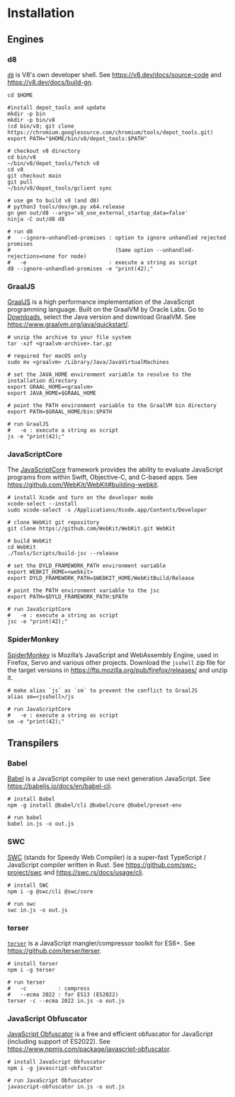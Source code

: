 # Installation

## Engines

### d8
[`d8`](https://v8.dev/docs/d8) is V8's own developer shell. See
https://v8.dev/docs/source-code and https://v8.dev/docs/build-gn.
```shell
cd $HOME

#install depot_tools and update
mkdir -p bin
mkdir -p bin/v8
(cd bin/v8; git clone https://chromium.googlesource.com/chromium/tools/depot_tools.git)
export PATH="$HOME/bin/v8/depot_tools:$PATH"

# checkout v8 directory
cd bin/v8
~/bin/v8/depot_tools/fetch v8
cd v8
git checkout main
git pull
~/bin/v8/depot_tools/gclient sync

# use gm to build v8 (and d8)
# python3 tools/dev/gm.py x64.release
gn gen out/d8 --args='v8_use_external_startup_data=false'
ninja -C out/d8 d8

# run d8
#   --ignore-unhandled-promises : option to ignore unhandled rejected promises
#                                 (Same option --unhandled-rejections=none for node)
#   -e                          : execute a string as script
d8 --ignore-unhandled-promises -e "print(42);"
```

### GraalJS
[GraalJS](https://github.com/oracle/graaljs) is a high performance
implementation of the JavaScript programming language. Built on the GraalVM by
Oracle Labs. Go to
[Downloads](https://github.com/graalvm/graalvm-ce-builds/releases), select the
Java version and download GraalVM. See https://www.graalvm.org/java/quickstart/.
```shell
# unzip the archive to your file system
tar -xzf <graalvm-archive>.tar.gz

# required for macOS only
sudo mv <graalvm> /Library/Java/JavaVirtualMachines

# set the JAVA_HOME environment variable to resolve to the installation directory
export GRAAL_HOME=<graalvm>
export JAVA_HOME=$GRAAL_HOME

# point the PATH environment variable to the GraalVM bin directory
export PATH=$GRAAL_HOME/bin:$PATH

# run GraalJS
#   -e : execute a string as script
js -e "print(42);"
```

### JavaScriptCore
The [JavaScriptCore](https://developer.apple.com/documentation/javascriptcore)
framework provides the ability to evaluate JavaScript programs from within
Swift, Objective-C, and C-based apps. See
https://github.com/WebKit/WebKit#building-webkit.
```shell
# install Xcode and turn on the developer mode
xcode-select --install
sudo xcode-select -s /Applications/Xcode.app/Contents/Developer

# clone WebKit git repository
git clone https://github.com/WebKit/WebKit.git WebKit

# build WebKit
cd WebKit
./Tools/Scripts/build-jsc --release

# set the DYLD_FRAMEWORK_PATH environment variable
export WEBKIT_HOME=<webkit>
export DYLD_FRAMEWORK_PATH=$WEBKIT_HOME/WebKitBuild/Release

# point the PATH environment variable to the jsc
export PATH=$DYLD_FRAMEWORK_PATH:$PATH

# run JavaScriptCore
#   -e : execute a string as script
jsc -e "print(42);"
```

### SpiderMonkey
[SpiderMonkey](https://spidermonkey.dev/) is Mozilla’s JavaScript and
WebAssembly Engine, used in Firefox, Servo and various other projects.
Download the `jsshell` zip file for the target versions in
https://ftp.mozilla.org/pub/firefox/releases/ and unzip it.
```shell
# make alias `js` as `sm` to prevent the conflict to GraalJS
alias sm=<jsshell>/js

# run JavaScriptCore
#   -e : execute a string as script
sm -e "print(42);"
```

## Transpilers

### Babel
[Babel](https://babeljs.io/) is a JavaScript compiler to use next generation
JavaScript. See https://babeljs.io/docs/en/babel-cli.
```shell
# install Babel
npm -g install @babel/cli @babel/core @babel/preset-env

# run babel
babel in.js -o out.js
```

### SWC
[SWC](https://swc.rs/) (stands for Speedy Web Compiler) is a super-fast
TypeScript / JavaScript compiler written in Rust. See
https://github.com/swc-project/swc and https://swc.rs/docs/usage/cli.
```shell
# install SWC
npm i -g @swc/cli @swc/core

# run swc
swc in.js -o out.js
```

### terser
[`terser`](https://terser.org/) is a JavaScript mangler/compressor toolkit for ES6+.
See https://github.com/terser/terser.
```shell
# install terser
npm i -g terser

# run terser
#   -c          : compress
#   --ecma 2022 : for ES13 (ES2022)
terser -c --ecma 2022 in.js -o out.js
```

### JavaScript Obfuscator
[JavaScript Obfuscator](https://obfuscator.io/) is a free and efficient
obfuscator for JavaScript (including support of ES2022). See
https://www.npmjs.com/package/javascript-obfuscator.
```shell
# install JavaScript Obfuscator
npm i -g javascript-obfuscator

# run JavaScript Obfuscator
javascript-obfuscator in.js -o out.js
```
